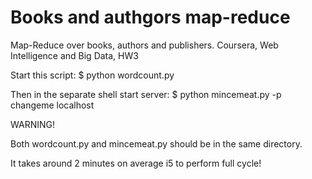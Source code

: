 Books and authgors map-reduce
================

Map-Reduce over books, authors and publishers. Coursera, Web Intelligence and Big Data, HW3

Start this script:
      $ python wordcount.py

Then in the separate shell start server:
     $ python mincemeat.py -p changeme localhost


WARNING!

Both wordcount.py and mincemeat.py should be in the same directory.

It takes around 2 minutes on average i5 to perform full cycle!
